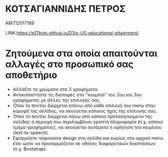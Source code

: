 # ΚΟΤΣΑΓΙΑΝΝΙΔΗΣ ΠΕΤΡΟΣ

ΑΜ:Π2017189

LINK:https://p17kots.github.io/D3js-US-educational-attainment/





# Ζητούμενα στα οποία απαιτούνται αλλαγές στο προσωπικό σας αποθετήριο

 - Αλλάξτε τα χρώματα στα 3 γραφήματα.
 - Αντικαταστήστε τις διεπαφές στα "κουμπιά" του 2ου και 3ου γραφήματος με άλλες της επιλογής σας.
 - Όταν το ποντίκι διέρχεται επάνω από κάθε επιλογή του menu στην κορυφή της σελίδας, να ακούγεται κάποιος ήχος της επιλογής σας.
 - Όταν το ποντίκι διέρχεται πάνω από κάποια πρόταση/κείμενο της σελίδας ή περιοχή που περιλαμβάνει γραπτή πληροφορία (π.χ. κάποιο τμήμα γραφήματος), να ακούγεται αυτόματα η αφήγηση του κειμένου (text-to-speech).
 - Εφαρμόστε responsive design στη σελίδα και κυρίως στο αρχικό menu έτσι ώστε να προσαρμόζεται σε οθόνες διαφορετικών διαστάσεων (π.χ. Bootstrap).
